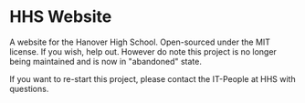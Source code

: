HHS Website
===========

A website for the Hanover High School. Open-sourced under the MIT license. If you wish, help out. However do note this project is no longer being maintained and is now in "abandoned" state.

If you want to re-start this project, please contact the IT-People at HHS with questions.